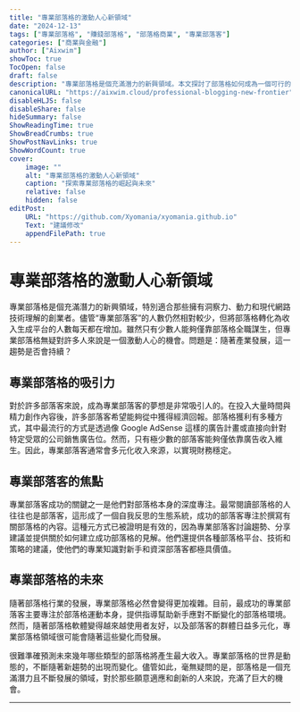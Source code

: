 ```yaml
---
title: "專業部落格的激動人心新領域"
date: "2024-12-13"
tags: ["專業部落格", "賺錢部落格", "部落格商業", "專業部落客"]
categories: ["商業與金融"]
author: ["Aixwim"]
showToc: true
TocOpen: false
draft: false
description: "專業部落格是個充滿潛力的新興領域。本文探討了部落格如何成為一個可行的職業，以及專業部落客未來的發展機會。"
canonicalURL: "https://aixwim.cloud/professional-blogging-new-frontier"
disableHLJS: false
disableShare: false
hideSummary: false
ShowReadingTime: true
ShowBreadCrumbs: true
ShowPostNavLinks: true
ShowWordCount: true
cover:
    image: ""
    alt: "專業部落格的激動人心新領域"
    caption: "探索專業部落格的崛起與未來"
    relative: false
    hidden: false
editPost:
    URL: "https://github.com/Xyomania/xyomania.github.io"
    Text: "建議修改"
    appendFilePath: true
---
```


# 專業部落格的激動人心新領域

專業部落格是個充滿潛力的新興領域，特別適合那些擁有洞察力、動力和現代網路技術理解的創業者。儘管“專業部落客”的人數仍然相對較少，但將部落格轉化為收入生成平台的人數每天都在增加。雖然只有少數人能夠僅靠部落格全職謀生，但專業部落格無疑對許多人來說是一個激動人心的機會。問題是：隨著產業發展，這一趨勢是否會持續？

## 專業部落格的吸引力

對於許多部落客來說，成為專業部落客的夢想是非常吸引人的。在投入大量時間與精力創作內容後，許多部落客希望能夠從中獲得經濟回報。部落格獲利有多種方式，其中最流行的方式是透過像 Google AdSense 這樣的廣告計畫或直接向針對特定受眾的公司銷售廣告位。然而，只有極少數的部落客能夠僅依靠廣告收入維生。因此，專業部落客通常會多元化收入來源，以實現財務穩定。

## 專業部落客的焦點

專業部落客成功的關鍵之一是他們對部落格本身的深度專注。最常閱讀部落格的人往往也是部落客，這形成了一個自我反思的生態系統，成功的部落客專注於撰寫有關部落格的內容。這種元方式已被證明是有效的，因為專業部落客討論趨勢、分享建議並提供關於如何建立成功部落格的見解。他們還提供各種部落格平台、技術和策略的建議，使他們的專業知識對新手和資深部落客都極具價值。

## 專業部落格的未來

隨著部落格行業的發展，專業部落格必然會變得更加複雜。目前，最成功的專業部落客主要專注於部落格運動本身，提供指導幫助新手應對不斷變化的部落格環境。然而，隨著部落格軟體變得越來越使用者友好，以及部落客的群體日益多元化，專業部落格領域很可能會隨著這些變化而發展。

很難準確預測未來幾年哪些類型的部落格將產生最大收入。專業部落格的世界是動態的，不斷隨著新趨勢的出現而變化。儘管如此，毫無疑問的是，部落格是一個充滿潛力且不斷發展的領域，對於那些願意適應和創新的人來說，充滿了巨大的機會。

---
